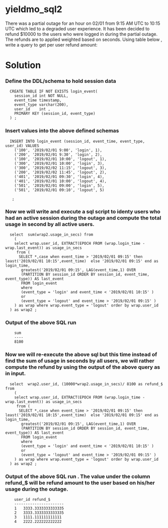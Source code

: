 # yieldmo_sql2
There was a partial outage for an hour on 02/01 from 9:15 AM UTC to 10:15 UTC which led to a degraded user experience. It has been decided to refund $10000 to the users who were logged in during the partial outage. The refunds are to applied weighted based on seconds.  Using table below , write a query to get per user refund amount:  

# Solution

### Define the DDL/schema to hold session data

      CREATE TABLE IF NOT EXISTS login_event(
        session_id int NOT NULL,
        event_time timestamp,
        event_type varchar(200),
        user_id    int ,
        PRIMARY KEY (session_id, event_type)
      ) ;
      
### Insert values into the above defined schemas

      INSERT INTO login_event (session_id, event_time, event_type, user_id) VALUES
        ('100', '2019/02/01 9:00', 'login', 1),
        ('200', '2019/02/01 9:30', 'login', 2),
        ('100', '2019/02/01 10:00', 'logout', 1),
        ('300', '2019/02/01 10:00', 'login', 3),
        ('300', '2019/02/02 11:15', 'logout', 3),
        ('200', '2019/02/02 11:45', 'logout', 2),
        ('401', '2019/02/01 09:30', 'login', 4),
        ('401', '2019/02/01 10:00', 'logout', 4),
        ('501', '2019/02/01 09:00', 'login', 5),
        ('501', '2019/02/01 09:10', 'logout', 5)

       ;

        
### Now we will write and execute a sql script to identy users who had an active session during the outage and compute the total usage in second by all active users. 
 
      select  sum(wrap2.usage_in_secs) from
        (
        select wrap.user_id, EXTRACT(EPOCH FROM (wrap.login_time - wrap.last_event)) as usage_in_secs
         from ( 
          SELECT *,case when event_time > '2019/02/01 09:15' then least('2019/02/01 10:15',event_time)  else '2019/02/01 09:15' end as              login_time,
           greatest('2019/02/01 09:15', LAG(event_time,1) OVER
           (PARTITION BY session_id ORDER BY session_id, event_time, event_type)) AS last_event
           FROM login_event
           where 
           (event_type = 'login' and event_time < '2019/02/01 10:15' )
           or
           (event_type = 'logout' and event_time > '2019/02/01 09:15' )
        ) as wrap where wrap.event_type = 'logout' order by wrap.user_id
      ) as wrap2 ;
 
 ### Output of the above SQL run
 
        sum
        ----
        8100
        
### Now we will re-execute the above sql but this time instead of find the sum of usage in seconds by all users, we will rather compute the refund by using the output of the above query as in input.
 
      select  wrap2.user_id, (10000*wrap2.usage_in_secs)/ 8100 as refund_$ from
        (
        select wrap.user_id, EXTRACT(EPOCH FROM (wrap.login_time - wrap.last_event)) as usage_in_secs
         from ( 
          SELECT *,case when event_time > '2019/02/01 09:15' then least('2019/02/01 10:15',event_time)  else '2019/02/01 09:15' end as              login_time,
           greatest('2019/02/01 09:15', LAG(event_time,1) OVER
           (PARTITION BY session_id ORDER BY session_id, event_time, event_type)) AS last_event
           FROM login_event
           where 
           (event_type = 'login' and event_time < '2019/02/01 10:15' )
           or
           (event_type = 'logout' and event_time > '2019/02/01 09:15' )
        ) as wrap where wrap.event_type = 'logout' order by wrap.user_id
      ) as wrap2 ;
 
### Output of the above SQL run . The value under the column refund_$ will be refund amount to the user based on his/her usage during the outage. 
 
        user_id	refund_$
        ----------------------
        1	3333.3333333333335
        2	3333.3333333333335
        3	1111.111111111111
        4	2222.222222222222
   
   
   
  
   
 
  

